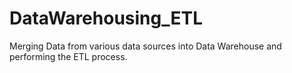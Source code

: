 # DataWarehousing_ETL
Merging Data from various data sources into Data Warehouse and performing the ETL process.
